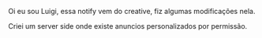 Oi eu sou Luigi, essa notify vem do creative, fiz algumas modificações nela.

Criei um server side onde existe anuncios personalizados por permissão.
